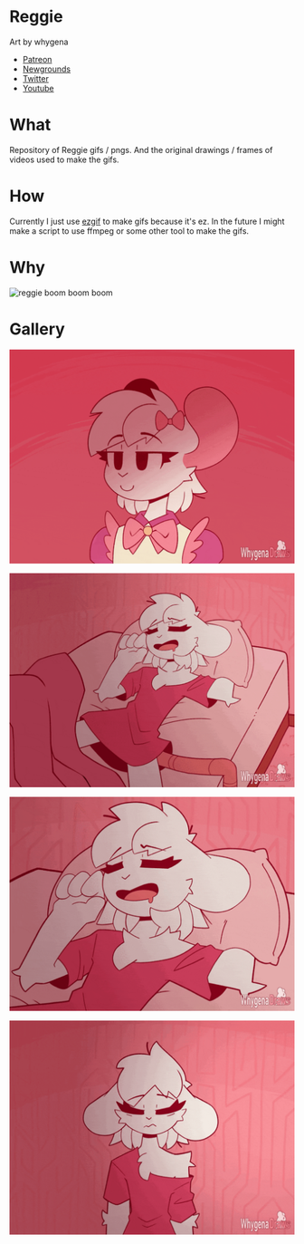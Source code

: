 # Reggie

Art by whygena

- [Patreon](https://www.patreon.com/whygena)
- [Newgrounds](https://whygena-draws.newgrounds.com/)
- [Twitter](https://twitter.com/Whygena_Draws)
- [Youtube](https://www.youtube.com/@whygenadraws)

# What

Repository of Reggie gifs / pngs. And the original drawings / frames of videos used to make the gifs.

# How

Currently I just use [ezgif](https://ezgif.com) to make gifs because it's ez. In the future I might make a script to use ffmpeg or some other tool to make the gifs.

# Why

![reggie boom boom boom](https://media.tenor.com/MmSJ0H9RD98AAAAC/reggie-boom-boom-boom-boom.gif)

# Gallery

![le sigh](https://github.com/reisir/reggie/blob/main/gifs/le%20sigh.gif?raw=true)

![slepe](https://github.com/reisir/reggie/blob/main/gifs/slepe.gif?raw=true)

![wake](https://github.com/reisir/reggie/blob/main/gifs/wake.gif?raw=true)

![yawn](https://github.com/reisir/reggie/blob/main/gifs/yawn.gif?raw=true)
